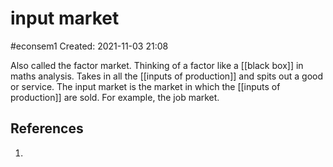 # input market
#econsem1 
Created: 2021-11-03 21:08

Also called the factor market. Thinking of a factor like a [[black box]] in maths analysis. Takes in all the [[inputs of production]] and spits out a good or service. The input market is the market in which the [[inputs of production]] are sold. For example, the job market.

## References
1. 
